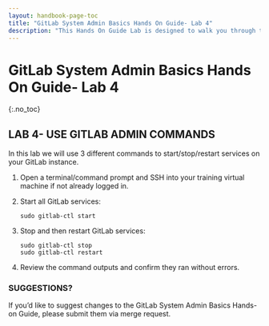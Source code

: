 ```yaml
---
layout: handbook-page-toc
title: "GitLab System Admin Basics Hands On Guide- Lab 4"
description: "This Hands On Guide Lab is designed to walk you through the lab exercises used in the GitLab System Admin Basics course."
---
```

# GitLab System Admin Basics Hands On Guide- Lab 4
{:.no_toc}

## LAB 4- USE GITLAB ADMIN COMMANDS

In this lab we will use 3 different commands to start/stop/restart services on your GitLab instance.

1. Open a terminal/command prompt and SSH into your training virtual machine if not already logged in.
2. Start all GitLab services:

     ```
   sudo gitlab-ctl start
     ```

3. Stop and then restart GitLab services:

     ```
   sudo gitlab-ctl stop
   sudo gitlab-ctl restart

     ```

4. Review the command outputs and confirm they ran without errors.  

### SUGGESTIONS?

If you’d like to suggest changes to the GitLab System Admin Basics Hands-on Guide, please submit them via merge request.

